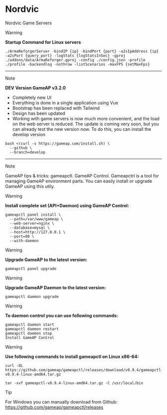 # Nordvic
Nordvic Game Servers

> [!WARNING]
> **Startup Command for Linux servers**

```
./ArmaReforgerServer -bindIP {ip} -bindPort {port} -a2sIpAddress {ip} -a2sPort {query_port} -logStats {logStatsInSec} -gproj ./addons/data/ArmaReforger.gproj -config ./config.json -profile ./profile -backendlog -nothrow -listScenarios -maxFPS {setMaxFps}
```

*** 
> [!NOTE]
>**DEV Version GameAP v3.2.0**
>- Completely new UI
>- Everything is done in a single application using Vue
>- Bootstrap has been replaced with Tailwind
>- Design has been updated
>- Working with game servers is now much more convenient, and the load on the web server is reduced.
> The update is coming very soon, but you can already test the new version now. To do this, you can install the develop version
```
bash <(curl -s https://gameap.com/install.sh) \
  --github \
  --branch=develop
```
*** 
> [!NOTE]
> GameAP tips & tricks: gameapctl. GameAP Control. Gameapctrl is a tool for managing GameAP environment parts. You can easily install or upgrade GameAP using this utily.

> [!WARNING]
> **Install complete set (API+Daemon) using GameAP Control:**
```
gameapctl panel install \
  --path=/var/www/gameap \
  --web-server=nginx \
  --database=mysql \
  --host=http://127.0.0.1 \
  --port=80 \
  --with-daemon
```
> [!WARNING]
> **Upgrade GameAP to the latest version:**
```
gameapctl panel upgrade
```
> [!WARNING]
> **Upgrade GameAP Daemon to the latest version:**
```
gameapctl daemon upgrade
```
> [!WARNING]
> **To daemon control you can use following commands:**
```
gameapctl daemon start
gameapctl daemon restart
gameapctl daemon stop
Install GameAP Control
```
> [!WARNING]
> **Use following commands to install gameapctl on Linux x86-64:**
```
curl -OL https://github.com/gameap/gameapctl/releases/download/v0.9.4/gameapctl-v0.9.4-linux-amd64.tar.gz
```
```
tar -xvf gameapctl-v0.9.4-linux-amd64.tar.gz -C /usr/local/bin
```
> [!TIP]
> For Windows you can manually download from Github: https://github.com/gameap/gameapctl/releases
